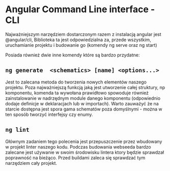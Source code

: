 # Angular Command Line interface - CLI

Najważniejszym narzędziem dostarczonym razem z instalacją angular jest @angular/cli, Biblioteka ta jest odpowiedzialna za, przede wszystkim, uruchamianie projektu i budowanie go (komendy ng serve oraz ng start)

Posiada również dwie inne komendy które są bardzo przydatne:

## `ng generate  <schematics> [name] <options...>`
Jest to zalecana metoda do tworzenia nowych elementów naszego projektu. Poza najważniejszą funkcją jaką jest utworzenie całej struktury, np komponentu, komenda ta wywołana prawidłowo spowoduje również zainstalowanie w nadrzędnym module danego komponentu (odpowiednio dodaje definicje w deklaracjach lub w importach). Warto zauważyć że na starcie dostępna jest spora gama schematów poza domyślnymi - można w ten sposób tworzyć interfejsy czy enumy.

## `ng lint`   
Głównym zadaniem tego polecenia jest przepuszczenie przez wbudowany w projekt linter naszego kodu. Podczas budowania webseeda bardzo zalecane jest używanie w swoim środowisku lintera ktory będzie sprawdzał poprawność na bieżąco. Przed buildami zaleca się sprawdzać tym narzędziem cały projekt. 
